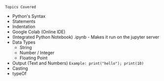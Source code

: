 `Topics Covered`

- Python's Syntax
- Statements
- Indentation
- Google Colab (Online IDE)
- (Integrated Python Notebook) .ipynb - Makes it run on the jupyter server
- Data Types
  - String
  - Number / Integer
  - Floating Point
- Output (Text and Numbers) `Example: print("hello"); print(10)`
- Casting
- typeOf
